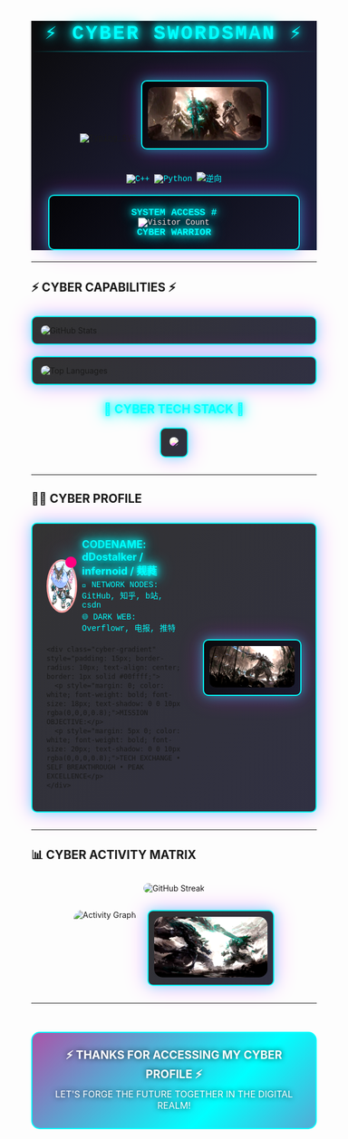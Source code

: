 <!-- 赛博朋克风格CSS -->
<style>
  @keyframes neon-glow {
    0%, 100% { text-shadow: 0 0 5px #00ffff, 0 0 10px #00ffff, 0 0 15px #00ffff; }
    50% { text-shadow: 0 0 10px #00ffff, 0 0 20px #00ffff, 0 0 30px #00ffff; }
  }
  
  @keyframes cyber-pulse {
    0%, 100% { box-shadow: 0 0 20px rgba(0, 255, 255, 0.5), 0 0 40px rgba(255, 0, 255, 0.3); }
    50% { box-shadow: 0 0 30px rgba(0, 255, 255, 0.8), 0 0 60px rgba(255, 0, 255, 0.5); }
  }
  
  @keyframes matrix-rain {
    0% { transform: translateY(-100%); opacity: 0; }
    50% { opacity: 1; }
    100% { transform: translateY(100vh); opacity: 0; }
  }
  
  .cyber-container {
    background: linear-gradient(135deg, #0a0a0a 0%, #1a1a2e 50%, #16213e 100%);
    color: #00ffff;
    font-family: 'Courier New', monospace;
  }
  
  .neon-text {
    animation: neon-glow 2s ease-in-out infinite alternate;
    color: #00ffff;
    font-weight: bold;
  }
  
  .cyber-card {
    background: linear-gradient(135deg, rgba(0, 0, 0, 0.8) 0%, rgba(26, 26, 46, 0.9) 100%);
    border: 2px solid #00ffff;
    border-radius: 10px;
    box-shadow: 0 0 20px rgba(0, 255, 255, 0.3);
    animation: cyber-pulse 3s ease-in-out infinite;
  }
  
  .cyber-gradient {
    background: linear-gradient(135deg, #ff0080 0%, #00ffff 50%, #ff0080 100%);
    background-size: 200% 200%;
    animation: gradient-shift 4s ease infinite;
  }
  
  @keyframes gradient-shift {
    0% { background-position: 0% 50%; }
    50% { background-position: 100% 50%; }
    100% { background-position: 0% 50%; }
  }
</style>

<div class="cyber-container" align="center">
  
  <!-- 赛博朋克动态标题 -->
  <div style="margin: 30px 0;">
    <h1 class="neon-text" style="font-size: 2.5em; margin: 0; text-transform: uppercase; letter-spacing: 3px;">
      ⚡ CYBER SWORDSMAN ⚡
    </h1>
    <div style="height: 2px; background: linear-gradient(90deg, transparent, #00ffff, transparent); margin: 10px 0;"></div>
  </div>

  <!-- 动态标题 -->
  <a href="https://git.io/typing-svg">
    <img src="https://readme-typing-svg.demolab.com?font=Orbitron&weight=900&size=20&duration=3000&pause=1000&color=00ffff&background=00000000&center=true&random=false&width=500&lines=WELCOME+TO+THE+CYBER+SWORD+GATE;FORGING+EXCELLENCE+THROUGH+CODE;MASTER+OF+DIGITAL+BLADES" alt="Typing SVG" />
  </a>

  <!-- 剑圣图片 - 赛博朋克风格 -->
  <div class="cyber-card" style="display: inline-block; padding: 10px; margin: 20px 0;">
    <img src="https://github.com/dDostalker/pictures/blob/main/jianmen.webp" alt="剑圣.webp" width="200" style="border-radius: 10px; filter: hue-rotate(180deg) brightness(1.2) contrast(1.3);"/>
  </div>

  <!-- 技术标签 - 赛博朋克风格 -->
  <div style="margin: 20px 0;">
    <img src="https://img.shields.io/badge/C++-CYBER%20CORE-00ffff?style=for-the-badge&logo=cplusplus&logoColor=black" alt="C++"/>
    <img src="https://img.shields.io/badge/PYTHON-NEURAL%20NET-ff0080?style=for-the-badge&logo=python&logoColor=white" alt="Python"/>
    <img src="https://img.shields.io/badge/REVERSE%20ENGINEERING-HACKER%20MODE-ff0080?style=for-the-badge" alt="逆向"/>
  </div>

  <!-- 访问者计数 - 赛博朋克风格 -->
  <div class="cyber-card" style="padding: 20px; margin: 20px 0; max-width: 400px;">
    <h3 class="neon-text" style="margin: 0; font-size: 1.2em;">SYSTEM ACCESS #</h3>
    <img src="https://profile-counter.glitch.me/dDostalker/count.svg" alt="Visitor Count" style="height: 50px; filter: hue-rotate(180deg) brightness(1.5);"/>
    <h3 class="neon-text" style="margin: 0; font-size: 1.2em;">CYBER WARRIOR</h3>
  </div>

</div>

---

## ⚡ CYBER CAPABILITIES ⚡

<div style="display: flex; justify-content: center; gap: 20px; flex-wrap: wrap; margin: 30px 0;">
  
  <!-- GitHub统计卡片 - 赛博朋克主题 -->
  <div class="cyber-card" style="flex: 1; min-width: 300px; padding: 15px;">
    <img src="https://github-readme-stats.vercel.app/api?username=dDostalker&theme=dark&show_icons=true&include_all_commits=true&count_private=true&hide_border=true&bg_color=0a0a0a&title_color=00ffff&text_color=00ffff&icon_color=ff0080&border_color=00ffff" alt="GitHub Stats" style="width: 100%; border-radius: 10px;"/>
  </div>

  <!-- 语言统计 - 赛博朋克主题 -->
  <div class="cyber-card" style="flex: 1; min-width: 300px; padding: 15px;">
    <img src="https://github-readme-stats.vercel.app/api/top-langs/?username=dDostalker&theme=dark&layout=compact&hide_border=true&bg_color=0a0a0a&title_color=00ffff&text_color=00ffff&border_color=00ffff" alt="Top Languages" style="width: 100%; border-radius: 10px;"/>
  </div>

</div>

<!-- 技能图标 - 赛博朋克风格 -->
<div style="text-align: center; margin: 30px 0;">
  <h3 class="neon-text" style="margin-bottom: 20px; font-size: 1.5em;">🔧 CYBER TECH STACK 🔧</h3>
  <div class="cyber-card" style="display: inline-block; padding: 15px;">
    <img src="https://skillicons.dev/icons?i=ps,c,cpp,cs,ts,discord,twitter,vscode,git,github&perline=5" style="border-radius: 10px; filter: hue-rotate(180deg) brightness(1.2);"/>
  </div>
</div>

---

## 👨‍💻 CYBER PROFILE

<div class="cyber-card" style="display: flex; align-items: center; gap: 30px; padding: 25px; margin: 30px 0;">

  <div style="flex: 1;">
    <div style="display: flex; align-items: center; gap: 15px; margin-bottom: 15px;">
      <div style="position: relative;">
        <img src="https://github.com/dDostalker/pictures/blob/main/myself.jpg" alt="头像" style="width: 88px; height: 88px; border-radius: 50%; border: 3px solid #00ffff; filter: hue-rotate(180deg) brightness(1.1);"/>
        <div style="position: absolute; top: -5px; right: -5px; width: 20px; height: 20px; background: #ff0080; border-radius: 50%; animation: cyber-pulse 2s infinite;"></div>
      </div>
      <div>
        <h3 class="neon-text" style="margin: 0; font-size: 1.3em;">CODENAME: dDostalker / infernoid / 觌蕤</h3>
        <p style="margin: 5px 0; color: #00ffff; font-family: 'Courier New', monospace;">📍 NETWORK NODES: GitHub, 知乎, b站, csdn</p>
        <p style="margin: 5px 0; color: #00ffff; font-family: 'Courier New', monospace;">🌐 DARK WEB: Overflowr, 电报, 推特</p>
      </div>
    </div>
    
    <div class="cyber-gradient" style="padding: 15px; border-radius: 10px; text-align: center; border: 1px solid #00ffff;">
      <p style="margin: 0; color: white; font-weight: bold; font-size: 18px; text-shadow: 0 0 10px rgba(0,0,0,0.8);">MISSION OBJECTIVE:</p>
      <p style="margin: 5px 0; color: white; font-weight: bold; font-size: 20px; text-shadow: 0 0 10px rgba(0,0,0,0.8);">TECH EXCHANGE • SELF BREAKTHROUGH • PEAK EXCELLENCE</p>
    </div>
  </div>

  <div class="cyber-card" style="padding: 10px;">
    <img src="https://github.com/dDostalker/pictures/blob/main/jian.webp" alt="剑.webp" style="width: 150px; border-radius: 10px; filter: hue-rotate(180deg) brightness(1.3) contrast(1.2);"/>
  </div>

</div>

---

## 📊 CYBER ACTIVITY MATRIX

<div style="text-align: center; margin: 30px 0;">
  
  <!-- 连续贡献统计 - 赛博朋克主题 -->
  <div style="margin-bottom: 30px;">
    <img src="https://github-readme-streak-stats.herokuapp.com/?user=dDostalker&theme=dark&hide_border=true&background=0a0a0a&stroke=00ffff&ring=ff0080&fire=ff0080&currStreakNum=00ffff&sideNums=00ffff&currStreakLabel=00ffff&sideLabels=00ffff&dates=ff0080" alt="GitHub Streak" style="border-radius: 15px;"/>
  </div>

  <!-- 活动图表 - 赛博朋克主题 -->
  <div style="display: flex; justify-content: center; gap: 20px; flex-wrap: wrap;">
    <img src="https://github-readme-activity-graph.vercel.app/graph?username=dDostalker&theme=vue&hide_border=true&bg_color=0a0a0a&color=00ffff&line=ff0080&point=00ffff&area=true&area_color=ff0080&area_opacity=0.3" alt="Activity Graph" style="border-radius: 15px; max-width: 100%;"/>
    <div class="cyber-card" style="padding: 10px;">
      <img src="https://github.com/dDostalker/pictures/blob/main/jiandou.webp" alt="剑斗.webp" style="width: 200px; border-radius: 15px; filter: hue-rotate(180deg) brightness(1.2) contrast(1.3);"/>
    </div>
  </div>

</div>

---

<div class="cyber-gradient" style="text-align: center; margin-top: 50px; padding: 25px; border-radius: 15px; color: white; border: 2px solid #00ffff;">
  <p style="margin: 0; font-size: 20px; font-weight: bold; text-shadow: 0 0 10px rgba(0,0,0,0.8);">⚡ THANKS FOR ACCESSING MY CYBER PROFILE ⚡</p>
  <p style="margin: 5px 0; font-size: 16px; text-shadow: 0 0 10px rgba(0,0,0,0.8);">LET'S FORGE THE FUTURE TOGETHER IN THE DIGITAL REALM!</p>
</div> 
